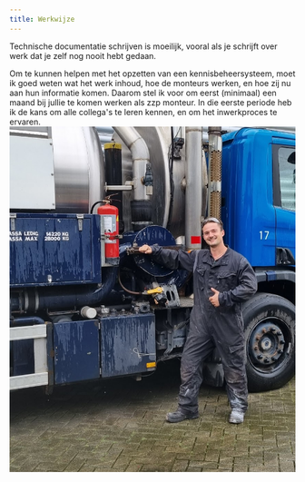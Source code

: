 ```yaml
---
title: Werkwijze
---
```

Technische documentatie schrijven is moeilijk, vooral als je schrijft over werk dat je zelf nog nooit hebt gedaan.

Om te kunnen helpen met het opzetten van een kennisbeheersysteem, moet ik goed weten wat het werk inhoud, hoe de monteurs werken, en hoe zij nu aan hun informatie komen. Daarom stel ik voor om eerst (minimaal) een maand bij jullie te komen werken als zzp monteur. In die eerste periode heb ik de kans om alle collega's te leren kennen, en om het inwerkproces te ervaren. 
[![](2024-07-12_google-photo_162813.jpg)](https://photos.google.com/lr/photo/ACmduooU_vrxUMdcv7--fL2whEQwkqZZkgAoQBevLGidHSuKnSVjlQWUWwS1dBxp9cdtwqS2wFZtiglkTdSPmrpuktoXKJWZiA) 